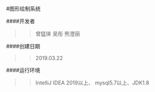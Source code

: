 #图形绘制系统

####开发者
>>曾猛徕  吴彤  熊澄丽

####创建日期
>>2019.03.22

####运行环境
>>IntelliJ IDEA 2019以上、 mysql5.7以上、JDK1.8